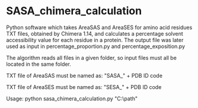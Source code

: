 # SASA_chimera_calculation
Python software which takes AreaSAS and AreaSES for amino acid residues TXT files, obtained by Chimera 1.14, and calculates a percentage solvent accessibility value for each residue in a protein. The output file was later used as input in percentage_proportion.py and percentage_exposition.py

The algorithm reads all files in a given folder, so input files must all be located in the same folder. 

TXT file of AreaSAS must be named as: "SASA_" + PDB ID code

TXT file of AreaSES must be named as: "SESA_" + PDB ID code

Usage:
python sasa_chimera_calculation.py "C:\path\"


